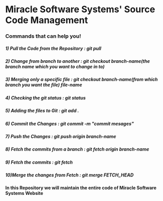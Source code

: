 # Miracle Software Systems' Source Code Management
### Commands that can help you!
##### 1) Pull the Code from the Repository       :    git pull
##### 2) Change from branch to another           :    git checkout branch-name(the branch name which you want to change in to)
##### 3) Merging only a specific file            :    git checkout branch-name(from which branch you want the file) file-name
##### 4) Checking the git status                 :    git status
##### 5) Adding the files to Git                 :    git add .
##### 6) Commit the Changes                      :    git commit -m "commit mesages"
##### 7) Push the Changes                        :    git push origin branch-name
##### 8) Fetch the commits from a branch         :    git fetch origin branch-name
##### 9) Fetch the commits                       :    git fetch
##### 10)Merge the changes from Fetch            :    git merge FETCH_HEAD  

#### In this Repository we will maintain the entire code of Miracle Software Systems Website 
